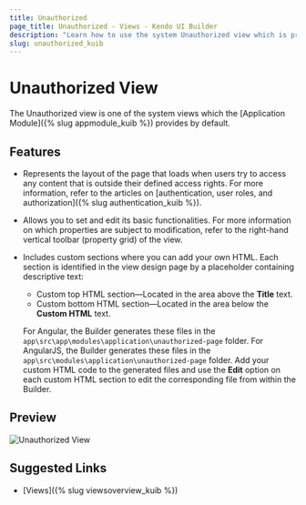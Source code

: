 ```yaml
---
title: Unauthorized
page_title: Unauthorized - Views - Kendo UI Builder
description: "Learn how to use the system Unauthorized view which is provided by the Kendo UI Builder tool for creating and managing Angular and AngularJS-based web applications."
slug: unauthorized_kuib
---
```


# Unauthorized View

The Unauthorized view is one of the system views which the [Application Module]({% slug appmodule_kuib %}) provides by default.

## Features

* Represents the layout of the page that loads when users try to access any content that is outside their defined access rights. For more information, refer to the articles on [authentication, user roles, and authorization]({% slug authentication_kuib %}).
* Allows you to set and edit its basic functionalities. For more information on which properties are subject to modification, refer to the right-hand vertical toolbar (property grid) of the view.
* Includes custom sections where you can add your own HTML. Each section is identified in the view design page by a placeholder containing descriptive text:
    * Custom top HTML section&mdash;Located in the area above the **Title** text.
    * Custom bottom HTML section&mdash;Located in the area below the **Custom HTML** text.

    For Angular, the Builder generates these files in the `app\src\app\modules\application\unauthorized-page` folder. For AngularJS, the Builder generates these files in the `app\src\modules\application\unauthorized-page` folder. Add your custom HTML code to the generated files and use the **Edit** option on each custom HTML section to edit the corresponding file from within the Builder.

## Preview

<img src="../../images/kuib-views-unauthorized.png" class="img-responsive" alt="Unauthorized View"/>

## Suggested Links

* [Views]({% slug viewsoverview_kuib %})
